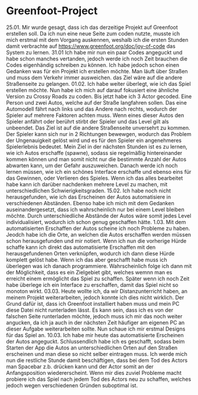 # Greenfoot-Project
25.01. Mir wurde gesagt, dass ich das derzeitige Projekt auf Greenfoot erstellen soll. Da ich nun eine neue Seite zum coden nutzte, musste ich mich erstmal mit dem Vorgang auskennen, weshalb ich die ersten Stunden damit verbrachte auf https://www.greenfoot.org/doc/joy-of-code das System zu lernen.
31.01 Ich habe mir nun ein paar Codes angeguckt und habe schon manches vertanden, jedoch werde ich noch Zeit brauchen die Codes eigenhändig schreiben zu können. Ich habe jedoch schon einen Gedanken was für ein Projekt ich erstellen möchte. Man läuft über Straßen und muss dem Verkehr immer ausweichen. das Ziel wäre auf die andere Straßenseite zu gelangen.
01.02. Ich habe weiter überlegt, wie ich das Spiel erstellen möchte. Nun habe ich mich auf darauf fokusiert eine ähnliche Version zu Crossy Roads zu coden. Bis jetzt habe ich 3 Actor gecoded. Eine Person und zwei Autos, welche auf der Straße langfahren sollen. Das eine Automodell fährt nach links und das Andere nach rechts, wodurch der Spieler auf mehrere Faktoren achten muss. Wenn eines dieser Autos den Spieler anfährt oder berührt stirbt der Spieler und das Level gilt als unbeendet. Das Ziel ist auf die andere Straßenseite unversehrt zu kommen. Der Spieler kann sich nur in 2 Richtungen bewewgen, wodurch das Problem der Ungenauigkeit gelöst wird und es für den Spieler ein angenehmeres Spielerlebnis bedeutet. Mein Ziel in der nächsten Stunden ist es zu lernen, wie ich Autos erschaffe (spawne), sodass sie regelmäßig hintereinander kommen können und man somit nicht nur die bestimmte Anzahl der Autos abwarten kann, um der Gefahr auszuweichen. Danach werde ich noch lernen müssen, wie ich ein schönes Interface erschaffe und ebenso eins für das Gewinnen, oder Verlieren des Spieles. Wenn ich das alles bearbeitet habe kann ich darüber nachdenken mehrere Level zu machen, mit unterschiedlichen Schwierigkeitsgraden. 
15.02. Ich habe noch nicht herausgefunden, wie ich das Erscheinen der Autos automatisiere in verschiedenen Abständen. Ebenso habe ich mich mit dem Gedanken auseinandergesetzt, dass ich wahrscheinlich nur bei einem Level bleiben möchte. Durch unterschiedliche Abstände der Autos wäre somit jedes Level individualisiert, wodurch ich schon genug geschaffen hätte.
1.03. Mit dem automatisierten Erschaffen der Autos scheine ich noch Probleme zu haben. Jeodch habe ich die Orte, an welchen die Autos erschaffen werden müssen schon herausgefunden und mir notiert. Wenn ich nun die vorherige Hürde schaffe kann ich direkt das automatisierte Erschaffen mit den herausgefundenen Orten verknüpfen, wodurch ich dann diese Hürde komplett gelöst habe. Wenn ich das aber geschafft habe muss ich überlegen was ich danach programmiere. Wahrscheinlich folge ich dann mit der Möglichkeit, dass es ein Zielgebiet gibt, welches wemnn man es erreicht einem ermöglicht das Spiel zu schaffen. Später wenn ich noch Zeit habe überlege ich ein Interface zu erschaffen, damit das Spiel nicht so monoton wirkt.
03.03. Heute wollte ich, da wir Distanzunterricht haben, an meinem Projekt weiterarbeiten, jedoch konnte ich dies nicht wirklich. Der Grund dafür ist, dass ich Greenfoot installiert haben muss und mein PC diese Datei nicht runterladen lässt. Es kann sein, dass ich es von der falschen Seite runterladen möchte, jedoch muss ich mir das noch weiter angucken, da ich ja auch in der nächsten Zeit häufiger am eigenen PC an dieser Aufgabe weiterarbeiten sollte. Nun schaue ich mir erstmal Designs für das Spiel an.
10.03. Ich habe mir heute das automatisierte Erscheinen der Autos angeguckt. Schlussendlich habe ich es geschafft, sodass beim Starten der App die Autos an unterschiedlichen Orten auf den Straßen erscheinen und man diese so nicht selber eintragen muss. Ich werde mich nun die restliche Stunde damit beschäftigen, dass bei dem Tod des Actors man Spacebar z.b. drücken kann und der Actor somit an der Anfangsposition wiedererscheint. Wenn mir dies zuviel Probleme macht probiere ich das Spiel nach jedem Tod des Actors neu zu schaffen, welches jedoch wegen verschiedenen Gründen suboptimal ist.
